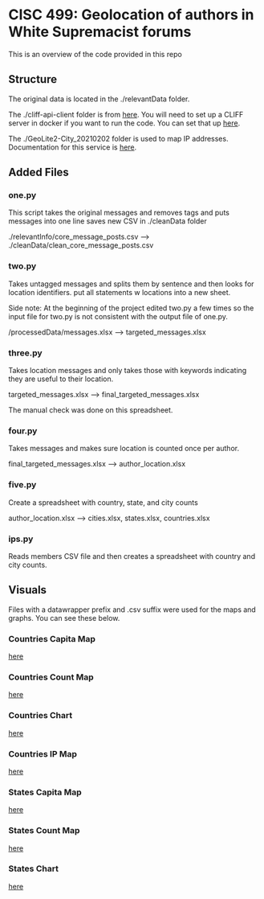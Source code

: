# CISC 499: Geolocation of authors in White Supremacist forums

This is an overview of the code provided in this repo

## Structure

The original data is located in the ./relevantData folder.

The ./cliff-api-client folder is from [here](https://github.com/mediacloud/cliff-api-client). You will need to set up a CLIFF server in docker if you want to run the code. You can set that up [here](https://cliff.mediacloud.org/).

The ./GeoLite2-City_20210202 folder is used to map IP addresses. Documentation for this service is [here](https://dev.maxmind.com/geoip/geoip2/geolite2/).

## Added Files

### one.py

This script takes the original messages and removes tags and puts messages into one line saves new CSV in ./cleanData folder

./relevantInfo/core_message_posts.csv --> ./cleanData/clean_core_message_posts.csv

### two.py

Takes untagged messages and splits them by sentence and then looks for location identifiers. put all statements w locations into a new sheet.

Side note: At the beginning of the project edited two.py a few times so the input file for two.py is not consistent with the output file of one.py.

/processedData/messages.xlsx --> targeted_messages.xlsx

### three.py

Takes location messages and only takes those with keywords indicating they are useful to their location.

targeted_messages.xlsx --> final_targeted_messages.xlsx

The manual check was done on this spreadsheet.

### four.py

Takes messages and makes sure location is counted once per author.

final_targeted_messages.xlsx --> author_location.xlsx

### five.py

Create a spreadsheet with country, state, and city counts

author_location.xlsx --> cities.xlsx, states.xlsx, countries.xlsx

### ips.py

Reads members CSV file and then creates a spreadsheet with country and city counts.

## Visuals

Files with a datawrapper prefix and .csv suffix were used for the maps and graphs. You can see these below.

### Countries Capita Map

[here](https://datawrapper.dwcdn.net/qcCGX/2/)

### Countries Count Map

[here](https://datawrapper.dwcdn.net/ARLgd/2/)

### Countries Chart

[here](https://datawrapper.dwcdn.net/Hyyz3/3/)

### Countries IP Map

[here](https://datawrapper.dwcdn.net/fE7QI/3/)

### States Capita Map

[here](https://datawrapper.dwcdn.net/R5e5d/1/)

### States Count Map

[here](https://datawrapper.dwcdn.net/4fraB/4/)

### States Chart

[here](https://datawrapper.dwcdn.net/C5AZX/1/)
